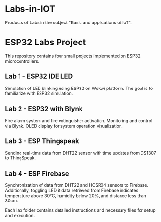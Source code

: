 # Labs-in-IOT
Products of Labs in the subject "Basic and applications of IoT".

# ESP32 Labs Project

This repository contains four small projects implemented on ESP32 microcontrollers.

## Lab 1 - ESP32 IDE LED

Simulation of LED blinking using ESP32 on Wokwi platform. The goal is to familiarize with ESP32 simulation.

## Lab 2 - ESP32 with Blynk

Fire alarm system and fire extinguisher activation. Monitoring and control via Blynk. OLED display for system operation visualization.

## Lab 3 - ESP Thingspeak

Sending real-time data from DHT22 sensor with time updates from DS1307 to ThingSpeak.

## Lab 4 - ESP Firebase

Synchronization of data from DHT22 and HCSR04 sensors to Firebase. Additionally, toggling LED if data retrieved from Firebase indicates temperature above 30°C, humidity below 20%, and distance less than 30cm.

Each lab folder contains detailed instructions and necessary files for setup and execution.
